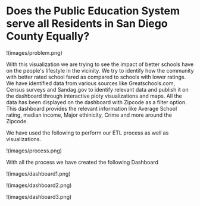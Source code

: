 # Does the Public Education System serve all Residents in San Diego County Equally?

!(images/problem.png)

With this visualization we are trying to see the impact of better schools have on the people's lifestyle in the vicinity. We try to identify how the community with better rated school fared as compared to schools with lower ratings. We have identified data from various sources like Greatschools.com, Census surveys and Sandag.gov to identify relevant data and publish it on the dashboard through interactive ploty visualizations and maps. All the data has been displayed on the dashboard with Zipcode as a filter option. This dashboard provides the relevant information like Average School rating, median income, Major ethinicity, Crime and more around the Zipcode. 

We have used the following to perform our ETL process as well as visualizations.

!(images/process.png)

With all the process we have created the following Dashboard

!(images/dashboard1.png)

!(images/dashboard2.png)

!(images/dashboard3.png)

